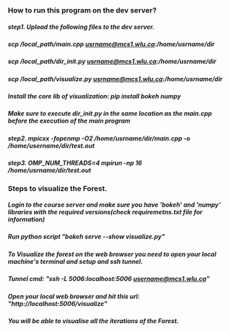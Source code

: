 ### How to run this program on the dev server?
##### step1. Upload the following files to the dev server.
##### scp /local_path/main.cpp usrname@mcs1.wlu.ca:/home/usrname/dir
##### scp /local_path/dir_init.py usrname@mcs1.wlu.ca:/home/usrname/dir
##### scp /local_path/visualize.py usrname@mcs1.wlu.ca:/home/usrname/dir
##### Install the core lib of visualization: pip install bokeh numpy
##### Make sure to execute dir_init.py in the same location as the main.cpp before the execution of the main program
##### step2. mpicxx -fopenmp -O2 /home/usrname/dir/main.cpp -o /home/username/dir/test.out
##### step3. OMP_NUM_THREADS=4 mpirun -np 16 /home/usrname/dir/test.out


### Steps to visualize the Forest.
##### Login to the course server and make sure you have 'bokeh' and 'numpy' libraries with the required versions(check requiremetns.txt file for information)
##### Run python script "bokeh serve --show visualize.py"
##### To Visualize the forest on the web browser you need to open your local machine's terminal and setup and ssh tunnel.
##### Tunnel cmd: "ssh -L 5006:localhost:5006 username@mcs1.wlu.ca"
##### Open your local web browser and hit this url: "http://localhost:5006/visualize"
##### You will be able to visualise all the iterations of the Forest.
